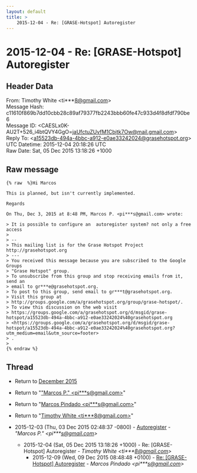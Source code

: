 ```yaml
---
layout: default
title: >
    2015-12-04 - Re: [GRASE-Hotspot] Autoregister
---
```


# 2015-12-04 - Re: [GRASE-Hotspot] Autoregister

## Header Data

From: Timothy White \<ti***8@gmail.com\><br>
Message Hash: c11610f869b7dd10cbb28c89af79377fb2243bbb60fe47c933d4f8dfdf790be6<br>
Message ID: \<CAESLx0K-AU2T+526_i4btQVY4GgO=jaUfctuZUvfM1Cbjtk7Ow@mail.gmail.com\><br>
Reply To: \<a15523db-494a-4bbc-a912-e0ae33242024@grasehotspot.org\><br>
UTC Datetime: 2015-12-04 20:18:26 UTC<br>
Raw Date: Sat, 05 Dec 2015 13:18:26 +1000<br>

## Raw message

```
{% raw  %}Hi Marcos

This is planned, but isn't currently implemented.

Regards

On Thu, Dec 3, 2015 at 8:48 PM, Marcos P. <pi***s@gmail.com> wrote:

> It is possible to configure an  autoregister system? not only a free access
>
> --
> This mailing list is for the Grase Hotspot Project http://grasehotspot.org
> ---
> You received this message because you are subscribed to the Google Groups
> "Grase Hotspot" group.
> To unsubscribe from this group and stop receiving emails from it, send an
> email to gr***e@grasehotspot.org.
> To post to this group, send email to gr***t@grasehotspot.org.
> Visit this group at
> http://groups.google.com/a/grasehotspot.org/group/grase-hotspot/.
> To view this discussion on the web visit
> https://groups.google.com/a/grasehotspot.org/d/msgid/grase-hotspot/a15523db-494a-4bbc-a912-e0ae33242024%40grasehotspot.org
> <https://groups.google.com/a/grasehotspot.org/d/msgid/grase-hotspot/a15523db-494a-4bbc-a912-e0ae33242024%40grasehotspot.org?utm_medium=email&utm_source=footer>
> .
>
{% endraw %}
```

## Thread

+ Return to [December 2015](/archive/2015/12)

+ Return to "["Marcos P." <pi***s<span>@</span>gmail.com>](/authors/pi___s_at_gmail_com)"
+ Return to "[Marcos Pindado <pi***s<span>@</span>gmail.com>](/authors/pi___s_at_gmail_com)"
+ Return to "[Timothy White <ti***8<span>@</span>gmail.com>](/authors/ti___8_at_gmail_com)"

+ 2015-12-03 (Thu, 03 Dec 2015 02:48:37 -0800) - [Autoregister](/archive/2015/12/dc3cc1145853014149eaa872e5437f30da2c558c1e3a20e6e8bfc8557cc58566) - _"Marcos P." \<pi***s@gmail.com\>_
  + 2015-12-04 (Sat, 05 Dec 2015 13:18:26 +1000) - Re: [GRASE-Hotspot] Autoregister - _Timothy White \<ti***8@gmail.com\>_
    + 2015-12-09 (Wed, 09 Dec 2015 08:48:48 +0100) - [Re: [GRASE-Hotspot] Autoregister](/archive/2015/12/b696c99d7e22841350b6abf8531c0b0a396f72a06ce2bc12ecee5971c9a29911) - _Marcos Pindado \<pi***s@gmail.com\>_

